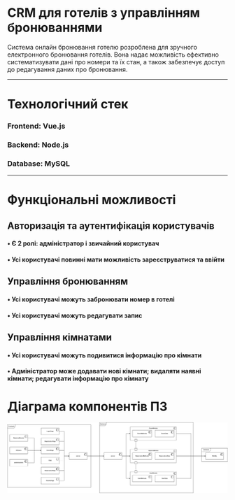 # CRM для готелів з управлінням бронюваннями
Система онлайн бронювання готелю розроблена для зручного електронного бронювання готелів. Вона надає можливість ефективно систематизувати дані про номери та їх стан, а також забезпечує доступ до редагування даних про бронювання.

--- 

# Технологічний стек

### Frontend: Vue.js

### Backend: Node.js

### Database: MySQL

---

# Функціональні можливості

## Авторизація та аутентифікація користувачів

#### • Є 2 ролі: адміністратор і звичайний користувач

#### • Усі користувачі повинні мати можливість зареєструватися та ввійти

## Управління бронюванням

#### • Усі користувачі можуть забронювати номер в готелі

#### • Усі користувачі можуть редагувати запис

## Управління кімнатами

#### • Усі користувачі можуть подивитися інформацію про кімнати

#### • Адміністратор може додавати нові кімнати; видаляти наявні кімнати; редагувати інформацію про кімнату

# Діаграма компонентів ПЗ

![Діаграма компонентів для готелів з управлінням бронюваннями](public/pictures/ДіаграмаКомпонентівПЗ.png)
